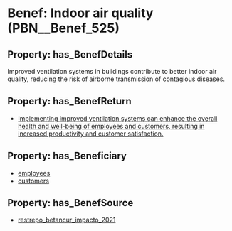 # Benef: __Indoor air quality__ (PBN__Benef_525)

## Property: has_BenefDetails

Improved ventilation systems in buildings contribute to better indoor air quality, reducing the risk of airborne transmission of contagious diseases.

## Property: has_BenefReturn

* [Implementing improved ventilation systems can enhance the overall health and well-being of employees and customers, resulting in increased productivity and customer satisfaction.](../BenefReturn/PBN__BenefReturn_576)

## Property: has_Beneficiary

* [employees](../Stakeholder/PBN__Stakeholder_220)
* [customers](../Stakeholder/PBN__Stakeholder_221)

## Property: has_BenefSource

* [restrepo_betancur_impacto_2021](../Article/PBN__Article_108)


